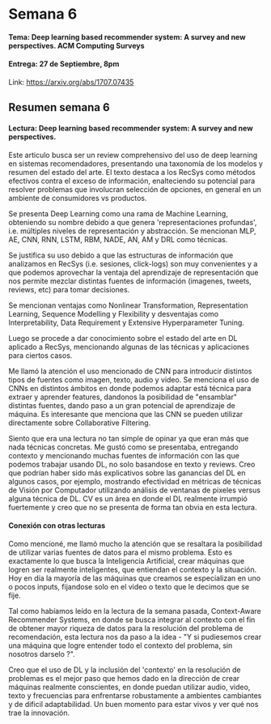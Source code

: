 # Semana 6

#### Tema: Deep learning based recommender system: A survey and new perspectives. ACM Computing Surveys
#### Entrega: 27 de Septiembre, 8pm

Link: https://arxiv.org/abs/1707.07435

## Resumen semana 6

#### **Lectura: Deep learning based recommender system: A survey and new perspectives.**

Este articulo busca ser un review comprehensivo del uso de deep learning en sistemas recomendadores, presentando una taxonomía de los modelos y resumen del estado del arte. El texto destaca a los RecSys como métodos efectivos contra el exceso de información, enalteciendo su potencial para resolver problemas que involucran selección de opciones, en general en un ambiente de consumidores vs productos.

Se presenta Deep Learning como una rama de Machine Learning, obteniendo su nombre debido a que genera 'representaciones profundas', i.e. múltiples niveles de representación y abstracción. Se mencionan MLP, AE, CNN, RNN, LSTM, RBM, NADE, AN, AM y DRL como técnicas.

Se justifica su uso debido a que las estructuras de información que analizamos en RecSys (i.e. sesiones, click-logs) son muy convenientes y a que podemos aprovechar la ventaja del aprendizaje de representación que nos permite mezclar distintas fuentes de información (imagenes, tweets, reviews, etc) para tomar decisiones.

Se mencionan ventajas como Nonlinear Transformation, Representation Learning, Sequence Modelling y Flexibility y desventajas como Interpretability, Data Requirement y Extensive Hyperparameter Tuning.

Luego se procede a dar conocimiento sobre el estado del arte en DL aplicado a RecSys, mencionando algunas de las técnicas y aplicaciones para ciertos casos.

Me llamó la atención el uso mencionado de CNN para introducir distintos tipos de fuentes como imagen, texto, audio y video. Se menciona el uso de CNNs en distintos ámbitos en donde podemos adaptar está técnica para extraer y aprender features, dandonos la posibilidad de "ensamblar" distintas fuentes, dando paso a un gran potencial de aprendizaje de máquina. Es interesante que menciona que las CNN se pueden utilizar directamente sobre Collaborative Filtering.

Siento que era una lectura no tan simple de opinar ya que eran más que nada técnicas concretas. Me gustó como se presentaba, entregando contexto y mencionando muchas fuentes de información con las que podemos trabajar usando DL, no solo basandose en texto y reviews. Creo que podrían haber sido más explicativos sobre las ganancias del DL en algunos casos, por ejemplo, mostrando efectividad en métricas de técnicas de Visión por Computador utilizando análisis de ventanas de pixeles versus alguna técnica de DL. CV es un área en donde el DL realmente irrumpió fuertemente y creo que no se presenta de forma tan obvia en esta lectura.

#### **Conexión con otras lecturas**

Como mencioné, me llamó mucho la atención que se resaltara la posibilidad de utilizar varias fuentes de datos para el mismo problema. Esto es exactamente lo que busca la Inteligencia Artificial, crear máquinas que logren ser realmente inteligentes, que entiendan el contexto y la situación. Hoy en día la mayoría de las máquinas que creamos se especializan en uno o pocos inputs, fijandose solo en el video o texto que le decimos que se fije. 

Tal como habíamos leído en la lectura de la semana pasada, Context-Aware Recommender Systems, en donde se busca integrar al contexto con el fin de obtener mayor riqueza de datos para la resolución del problema de recomendación, esta lectura nos da paso a la idea - "Y si pudiesemos crear una máquina que logre entender todo el contexto del problema, sin nosotros darselo ?".

Creo que el uso de DL y la inclusión del 'contexto' en la resolución de problemas es el mejor paso que hemos dado en la dirección de crear máquinas realmente conscientes, en donde puedan utilizar audio, video, texto y frecuencias para enfrentarse robustamente a ambientes cambiantes y de dificil adaptabilidad. Un buen momento para estar vivos y ver qué nos trae la innovación.
